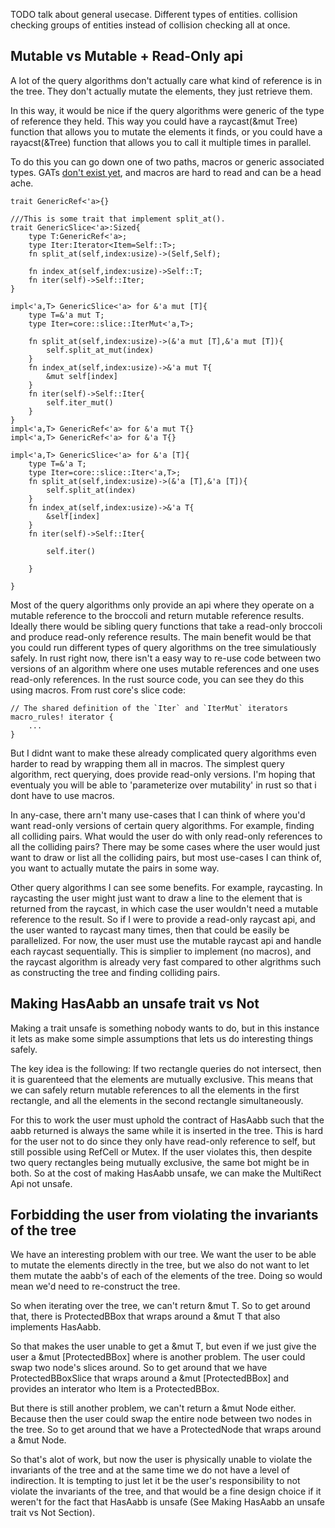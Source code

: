 TODO talk about general usecase. 
Different types of entities. collision checking groups of entities instead of
collision checking all at once.





## Mutable vs Mutable + Read-Only api

A lot of the query algorithms don't actually care what kind of reference is in the tree.
They don't actually mutate the elements, they just retrieve them.

In this way, it would be nice if the query algorithms were generic of the type of reference they held. This way you could have a raycast(&mut Tree) function that allows you to mutate the elements it finds, or you could have a rayacst(&Tree) function that allows you to call it multiple times in parallel.

To do this you can go down one of two paths, macros or generic associated types. GATs [don't exist yet](https://github.com/rust-lang/rfcs/blob/master/text/1598-generic_associated_types.md), and macros are hard to read and can be a head ache.


```
trait GenericRef<'a>{}

///This is some trait that implement split_at().
trait GenericSlice<'a>:Sized{
    type T:GenericRef<'a>;
    type Iter:Iterator<Item=Self::T>;
    fn split_at(self,index:usize)->(Self,Self);

    fn index_at(self,index:usize)->Self::T;
    fn iter(self)->Self::Iter;
}

impl<'a,T> GenericSlice<'a> for &'a mut [T]{
    type T=&'a mut T;
    type Iter=core::slice::IterMut<'a,T>;
    
    fn split_at(self,index:usize)->(&'a mut [T],&'a mut [T]){
        self.split_at_mut(index)
    }
    fn index_at(self,index:usize)->&'a mut T{
        &mut self[index]
    }
    fn iter(self)->Self::Iter{
        self.iter_mut()
    }
}
impl<'a,T> GenericRef<'a> for &'a mut T{}
impl<'a,T> GenericRef<'a> for &'a T{}

impl<'a,T> GenericSlice<'a> for &'a [T]{
    type T=&'a T;
    type Iter=core::slice::Iter<'a,T>;
    fn split_at(self,index:usize)->(&'a [T],&'a [T]){
        self.split_at(index)
    }
    fn index_at(self,index:usize)->&'a T{
        &self[index]
    }
    fn iter(self)->Self::Iter{
    
        self.iter()
    
    }
    
}
```



Most of the query algorithms only provide an api where they operate on a mutable reference
to the broccoli and return mutable reference results.
Ideally there would be sibling query functions that take a read-only broccoli
and produce read-only reference results. 
The main benefit would be that you could run different types of query algorithms on the tree
simulatiously safely. 
In rust right now, there isn't a easy way to re-use code
between two versions of an algorithm where one uses mutable references and one uses read-only references.
In the rust source code, you can see they do this using macros. From rust core's slice code:

```ignore
// The shared definition of the `Iter` and `IterMut` iterators
macro_rules! iterator {
	...
}
```

But I didnt want to make these already complicated query algorithms even harder to read by
wrapping them all in macros. The simplest query algorithm, rect querying, does provide read-only versions.
I'm hoping that eventualy you will be able to 'parameterize over mutability' in rust so that i dont have to use macros.

In any-case, there arn't many use-cases that I can think of where you'd want read-only versions of certain 
query algorithms. For example, finding all colliding pairs. What would the user do with only read-only references
to all the colliding pairs? There may be some cases where the user would just want to draw or list all the colliding pairs,
but most use-cases I can think of, you want to actually mutate the pairs in some way.

Other query algorithms I can see some benefits. For example, raycasting. In raycasting the user might just want to
draw a line to the element that is returned from the raycast, in which case the user wouldn't need a mutable reference
to the result. So if I were to provide a read-only raycast api, and the user wanted to raycast many times, then that could
be easily be parallelized. For now, the user must use the mutable raycast api and handle each raycast sequentially. This
is simplier to implement (no macros), and the raycast algorithm is already very fast compared to other algrithms such
as constructing the tree and finding colliding pairs.


## Making HasAabb an unsafe trait vs Not

Making a trait unsafe is something nobody wants to do, but in this instance it lets as make some simple assumptions
that lets us do interesting things safely. 

The key idea is the following:
If two rectangle queries do not intersect, then it is guarenteed that the elements are mutually exclusive.
This means that we can safely return mutable references to all the elements in the first rectangle,
and all the elements in the second rectangle simultaneously. 

For this to work the user must uphold the contract of HasAabb such that the aabb returned is always the same
while it is inserted in the tree.
This is hard for the user not to do since they only have read-only reference to self, but still possible using
RefCell or Mutex. If the user violates this, then despite two query rectangles being mutually exclusive,
the same bot might be in both. So at the cost of making HasAabb unsafe, we can make the MultiRect Api not unsafe.



## Forbidding the user from violating the invariants of the tree

We have an interesting problem with our tree. We want the user to be able to mutate the elements directly in the tree,
but we also do not want to let them mutate the aabb's of each of the elements of the tree. Doing so would
mean we'd need to re-construct the tree.

So when iterating over the tree, we can't return &mut T. So to get around that, there is ProtectedBBox that wraps
around a &mut T that also implements HasAabb. 

So that makes the user unable to get a &mut T, but even if we just give the user a &mut [ProtectedBBox<T>] where is another problem. The user could swap two node's slices around. So to get around that we have ProtectedBBoxSlice that wraps
around a &mut [ProtectedBBox<T>] and provides an interator who Item is a ProtectedBBox<T>.

But there is still another problem, we can't return a &mut Node either. Because then the user could swap the entire node
between two nodes in the tree. So to get around that we have a ProtectedNode that wraps around a &mut Node.

So that's alot of work, but now the user is physically unable to violate the invariants of the tree and at the same time
we do not have a level of indirection. It is tempting
to just let it be the user's responsibility to not violate the invariants of the tree, and that would be a fine design
choice if it weren't for the fact that HasAabb is unsafe (See Making HasAabb an unsafe trait vs Not Section).
